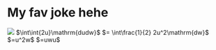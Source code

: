 # My fav joke hehe
<img src="https://render.githubusercontent.com/render/math?math=\int\int{2u}\mathrm{dudw}">
$\int\int{2u}\mathrm{dudw}$
$= \int\frac{1}{2} 2u^2\mathrm{dw}$ 
$=u^2w$
$=uwu$

